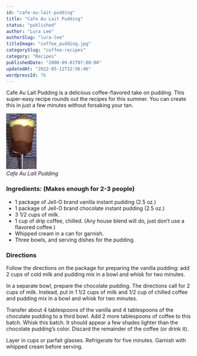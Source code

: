 ```yaml
---
id: "cafe-au-lait-pudding"
title: "Cafe Au Lait Pudding"
status: "published"
author: "Lura Lee"
authorSlug: "lura-lee"
titleImage: "coffee_pudding.jpg"
categorySlug: "coffee-recipes"
category: "Recipes"
publishedDate: "2000-09-01T07:00:00"
updatedAt: "2022-05-12T12:56:46"
wordpressId: 76
---
```


Cafe Au Lait Pudding is a delicious coffee-flavored take on pudding. This super-easy recipe rounds out the recipes for this summer. You can create this in just a few minutes without forsaking your tan.

![coffee pudding](coffee_pudding.jpg)  
*Cafe Au Lait Pudding*

### Ingredients: (Makes enough for 2-3 people)

-   1 package of Jell-O brand vanilla instant pudding (2.5 oz.)
-   1 package of Jell-O brand chocolate instant pudding (2.5 oz.)
-   3 1/2 cups of milk.
-   1 cup of drip coffee, chilled. (Any house blend will do, just don’t use a flavored coffee.)
-   Whipped cream in a can for garnish.
-   Three bowls, and serving dishes for the pudding.

### Directions

Follow the directions on the package for preparing the vanilla pudding: add 2 cups of cold milk and pudding mix in a bowl and whisk for two minutes.

In a separate bowl, prepare the chocolate pudding. The directions call for 2 cups of milk. Instead, put in 1 1/2 cups of milk and 1/2 cup of chilled coffee and pudding mix in a bowl and whisk for two minutes.

Transfer about 4 tablespoons of the vanilla and 4 tablespoons of the chocolate pudding to a third bowl. Add 2 more tablespoons of coffee to this batch. Whisk this batch. It should appear a few shades lighter than the chocolate pudding’s color. Discard the remainder of the coffee (or drink it).

Layer in cups or parfait glasses. Refrigerate for five minutes. Garnish with whipped cream before serving.